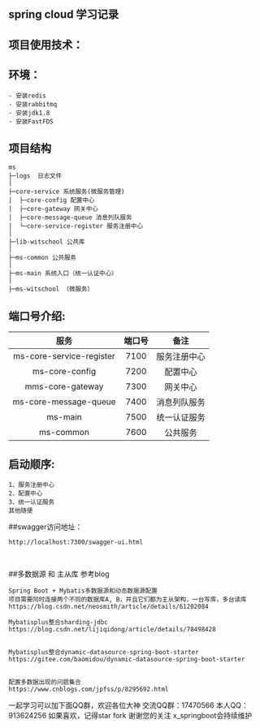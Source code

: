 ## spring cloud 学习记录

## 项目使用技术：



## 环境：

    - 安装redis
    - 安装rabbitmq
    - 安装jdk1.8
    - 安装FastFDS
    
## 项目结构
```
ms 
├─logs  日志文件
│
├─core-service 系统服务(微服务管理)
│  ├─core-config 配置中心
│  ├─core-gateway 网关中心
│  ├─core-message-queue 消息列队服务
│  └─core-service-register 服务注册中心
│ 
├─lib-witschool 公共库
│ 
├─ms-common 公共服务
│ 
├─ms-main 系统入口（统一认证中心）
│  
├─ms-witschool （微服务） 

```  
    
## 端口号介绍:

| 服务 | 端口号 | 备注 |  
|:----:|:----:|:----:|  
| ms-core-service-register | 7100 |  ​服务注册中心  |  
| ms-core-config | 7200 |  配置中心  |  
| mms-core-gateway | 7300 |  网关中心  |  
| ms-core-message-queue | 7400 |  消息列队服务  |  
| ms-main | 7500 |  统一认证服务  |  
| ms-common | 7600 |  公共服务  |  

## 启动顺序:
```
1、​服务注册中心
2、配置中心
3、统一认证服务
其他随便
```

##swagger访问地址：

    http://localhost:7300/swagger-ui.html    

​

##多数据源 和 主从库 参考blog 
    
    Spring Boot + Mybatis多数据源和动态数据源配置
    项目需要同时连接两个不同的数据库A, B，并且它们都为主从架构，一台写库，多台读库
    https://blog.csdn.net/neosmith/article/details/61202084
    
    Mybatisplus整合sharding-jdbc
    https://blog.csdn.net/lijiqidong/article/details/78498428
    
    
    Mybatisplus整合dynamic-datasource-spring-boot-starter
    https://gitee.com/baomidou/dynamic-datasource-spring-boot-starter
    
    
    配置多数据出现的问题集合
    https://www.cnblogs.com/jpfss/p/8295692.html
	
	
	


一起学习可以加下面QQ群，欢迎各位大神
交流QQ群：17470566
本人QQ：913624256
如果喜欢，记得star fork 谢谢您的关注 x_springboot会持续维护	